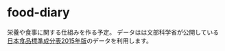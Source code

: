 food-diary
=================================

栄養や食事に関する仕組みを作る予定。
データはは文部科学省が公開している[日本食品標準成分表2015年版](http://www.mext.go.jp/a_menu/syokuhinseibun/1365295.htm)のデータを利用します。